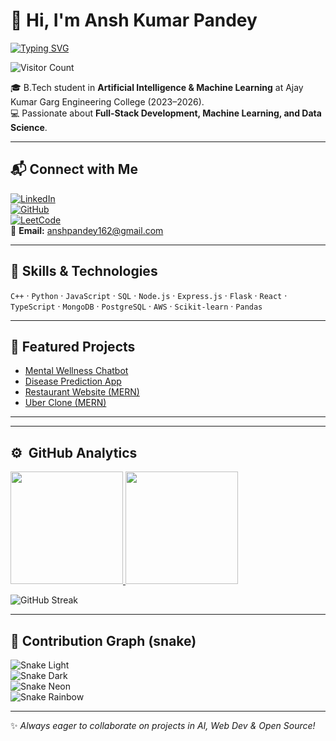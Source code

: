# 👋 Hi, I'm Ansh Kumar Pandey

[![Typing SVG](https://readme-typing-svg.herokuapp.com?font=Fira+Code&size=24&duration=4000&pause=1000&color=0EF7E8&center=true&vCenter=true&width=800&lines=Full+Stack+Developer;AI+%26+ML+Enthusiast;Open+Source+Contributor;Always+Learning+New+Technologies)](https://git.io/typing-svg)

![Visitor Count](https://komarev.com/ghpvc/?username=Ansh8905&label=Profile%20Views&color=0e75b6&style=flat)

🎓 B.Tech student in **Artificial Intelligence & Machine Learning** at Ajay Kumar Garg Engineering College (2023–2026).  
💻 Passionate about **Full-Stack Development, Machine Learning, and Data Science**.

---

## 📬 Connect with Me
[![LinkedIn](https://img.shields.io/badge/LinkedIn-Connect-blue?logo=linkedin)](https://www.linkedin.com/in/ansh-pandey-854398252)  
[![GitHub](https://img.shields.io/badge/GitHub-Follow-black?logo=github)](https://github.com/Ansh8905)  
[![LeetCode](https://img.shields.io/badge/LeetCode-Practice-orange?logo=leetcode)](https://leetcode.com/u/Pandey10/)  
📧 **Email:** anshpandey162@gmail.com

---

## 🔧 Skills & Technologies
`C++` · `Python` · `JavaScript` · `SQL` · `Node.js` · `Express.js` · `Flask` · `React` · `TypeScript` · `MongoDB` · `PostgreSQL` · `AWS` · `Scikit-learn` · `Pandas`

---

## 🚀 Featured Projects
- [Mental Wellness Chatbot](https://github.com/Ansh8905/Mental-Health-Wellness-Chatbot-main)  
- [Disease Prediction App](https://github.com/Ansh8905/Disease-Prediction)  
- [Restaurant Website (MERN)](https://github.com/Ansh8905/food-app-yt-main)  
- [Uber Clone (MERN)](https://github.com/Ansh8905/Uber-Clone)

---



---

## ⚙️ &nbsp;GitHub Analytics
 
 <p align="left">
<a href="https://github.com/m0hit-kumar">
  <img height="180em" src="https://github-readme-stats-eight-theta.vercel.app/api?username=Ansh8905&show_icons=true&theme=algolia&include_all_commits=true&count_private=true"/>
  <img height="180em" src="https://github-readme-stats-eight-theta.vercel.app/api/top-langs/?username=Ansh8905&layout=compact&langs_count=8&theme=algolia"/>
</a>
</p>

<!-- Streak: use the vercel demo endpoint (more reliable than some older demo hosts) -->
![GitHub Streak](https://streak-stats.vercel.app/?user=Ansh8905&theme=tokyonight)

---

## 🐍 Contribution Graph (snake)
<!-- the files are generated into the 'output' branch by the Action above -->
![Snake Light](https://raw.githubusercontent.com/Ansh8905/Ansh8905/output/github-snake.svg#gh-light-mode-only)  
![Snake Dark](https://raw.githubusercontent.com/Ansh8905/Ansh8905/output/github-snake-dark.svg#gh-dark-mode-only)  
![Snake Neon](https://raw.githubusercontent.com/Ansh8905/Ansh8905/output/github-snake-neon.svg)  
![Snake Rainbow](https://raw.githubusercontent.com/Ansh8905/Ansh8905/output/github-snake-rainbow.svg)

---

✨ *Always eager to collaborate on projects in AI, Web Dev & Open Source!*
